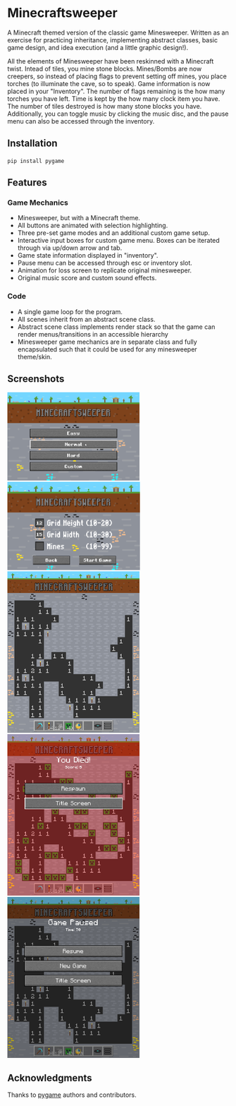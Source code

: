 # Minecraftsweeper
A Minecraft themed version of the classic game Minesweeper. Written as an exercise for practicing inheritance, implementing abstract classes, basic game design, and idea execution (and a little graphic design!).

All the elements of Minesweeper have been reskinned with a Minecraft twist. Intead of tiles, you mine stone blocks. Mines/Bombs are now creepers, so instead of placing flags to prevent setting off mines, you place torches (to illuminate the cave, so to speak). Game information is now placed in your "Inventory". The number of flags remaining is the how many torches you have left. Time is kept by the how many clock item you have. The number of tiles destroyed is how many stone blocks you have. Additionally, you can toggle music by clicking the music disc, and the pause menu can also be accessed through the inventory.

## Installation
`pip install pygame`

## Features
### Game Mechanics
 - Minesweeper, but with a Minecraft theme.
 - All buttons are animated with selection highlighting.
 - Three pre-set game modes and an additional custom game setup.
 - Interactive input boxes for custom game menu. Boxes can be iterated through via up/down arrow and tab.
 - Game state information displayed in "inventory".
 - Pause menu can be accessed through esc or inventory slot.
 - Animation for loss screen to replicate original minesweeper.
 - Original music score and custom sound effects.
 ### Code
 - A single game loop for the program.
 - All scenes inherit from an abstract scene class.
 - Abstract scene class implements render stack so that the game can render menus/transitions in an accessible hierarchy
 - Minesweeper game mechanics are in separate class and fully encapsulated such that it could be used for any minesweeper theme/skin. 

 ## Screenshots
 <img src="screenshots/main_menu.PNG" alt="main menu" height="200">
 <img src="screenshots/custom_game_menu.PNG" alt="custom game menu" height="200">
 <img src="screenshots/game.png" alt="gameplay" width="300">
 <img src="screenshots/loss.PNG" alt="loss message" width="300">
 <img src="screenshots/paused.PNG" alt="paused menu" width="300">

 ## Acknowledgments
 Thanks to [pygame](https://www.pygame.org/) authors and contributors.
